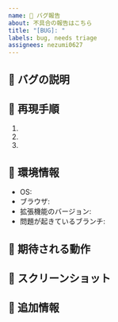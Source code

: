 ```yaml
---
name: 🐛 バグ報告
about: 不具合の報告はこちら
title: "[BUG]: "
labels: bug, needs triage
assignees: nezumi0627
---
```


## 🐛 バグの説明

<!-- バグの内容を簡潔に説明してください -->

## 🔄 再現手順

1.
2.
3.

## 📱 環境情報

- OS: <!-- 例: Windows 10, macOS 13.0 -->
- ブラウザ: <!-- 例: Chrome 120.0.0, Firefox 121.0 -->
- 拡張機能のバージョン: <!-- 例: v1.0.0 -->
- 問題が起きているブランチ: <!-- 例: develop -->

## 🤔 期待される動作

<!-- 本来どのように動作するべきか説明してください -->

## 📸 スクリーンショット

<!-- 可能であれば、問題の説明に役立つスクリーンショットを追加してください -->

## 📝 追加情報

<!-- その他、問題の解決に役立つ情報があれば記載してください -->
